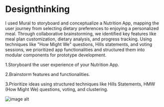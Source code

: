 # Designthinking

I used Mural to storyboard and conceptualize a Nutrition App, mapping the user journey from selecting dietary preferences to enjoying a personalized meal. Through collaborative brainstorming, we identified key features like meal plan customization, dietary analysis, and progress tracking. Using techniques like "How Might We" questions, Hills statements, and voting sessions, we prioritized app functionalities and structured them into modular components for prototype development.
 
  
  1.Storyboard the user experience of your Nutrition App.

  
  2.Brainstorm features and functionalities.


  
  3.Prioritize ideas using structured techniques like Hills Statements, HMW (How Might We) questions, voting, and clustering.




  ![image alt](https://github.com/user-attachments/assets/631ff912-ecf1-4804-8ed0-555da4ab8116)
